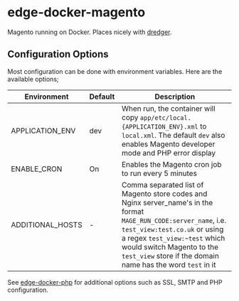 # edge-docker-magento
Magento running on Docker. Places nicely with [dredger](https://github.com/outeredge/dredger).

## Configuration Options
Most configuration can be done with environment variables. Here are the available options;

| Environment       | Default | Description |
| -------------     | ------- | --- |
| APPLICATION_ENV   | dev     | When run, the container will copy `app/etc/local.{APPLICATION_ENV}.xml` to `local.xml`. The default `dev` also enables Magento developer mode and PHP error display |
| ENABLE_CRON       | On      | Enables the Magento cron job to run every 5 minutes |
| ADDITIONAL_HOSTS  | -       | Comma separated list of Magento store codes and Nginx server_name's in the format `MAGE_RUN_CODE:server_name`, i.e. `test_view:test.co.uk` or using a regex `test_view:~test` which would switch Magento to the `test_view` store if the domain name has the word `test` in it |

See [edge-docker-php](https://github.com/outeredge/edge-docker-php) for additional options such as SSL, SMTP and PHP  configuration.
